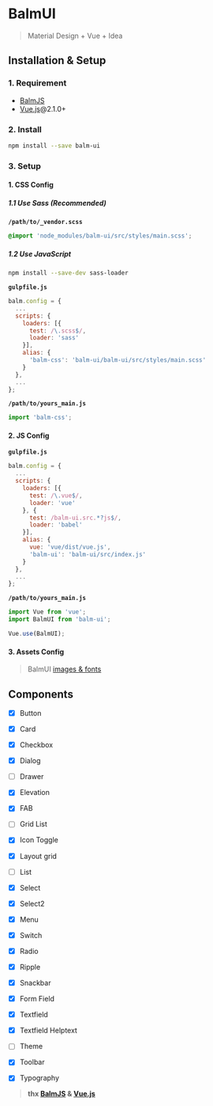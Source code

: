 # BalmUI
> Material Design + Vue + Idea

## Installation & Setup

### 1. Requirement

- [BalmJS](http://balmjs.com/)
- [Vue.js](https://vuejs.org/)@2.1.0+

### 2. Install

```sh
npm install --save balm-ui
```

### 3. Setup

#### 1. CSS Config

##### 1.1 Use Sass (Recommended)

__`/path/to/_vendor.scss`__

```css
@import 'node_modules/balm-ui/src/styles/main.scss';
```

##### 1.2 Use JavaScript

```sh
npm install --save-dev sass-loader
```

__`gulpfile.js`__

```js
balm.config = {
  ...
  scripts: {
    loaders: [{
      test: /\.scss$/,
      loader: 'sass'
    }],
    alias: {
      'balm-css': 'balm-ui/balm-ui/src/styles/main.scss'
    }
  },
  ...
};
```

__`/path/to/yours_main.js`__

```js
import 'balm-css';
```

#### 2. JS Config

__`gulpfile.js`__

```js
balm.config = {
  ...
  scripts: {
    loaders: [{
      test: /\.vue$/,
      loader: 'vue'
    }, {
      test: /balm-ui.src.*?js$/,
      loader: 'babel'
    }],
    alias: {
      vue: 'vue/dist/vue.js',
      'balm-ui': 'balm-ui/src/index.js'
    }
  },
  ...
};
```

__`/path/to/yours_main.js`__

```js
import Vue from 'vue';
import BalmUI from 'balm-ui';

Vue.use(BalmUI);
```

#### 3. Assets Config

> BalmUI [images & fonts](http://balmjs.com/ui-vue/assets.zip)

## Components

- [x] Button
- [x] Card
- [x] Checkbox
- [x] Dialog
- [ ] Drawer
- [x] Elevation
- [x] FAB
- [ ] Grid List
- [x] Icon Toggle
- [x] Layout grid
- [ ] List
- [x] Select
- [x] Select2
- [x] Menu
- [x] Switch
- [x] Radio
- [x] Ripple
- [x] Snackbar
- [x] Form Field
- [x] Textfield
- [x] Textfield Helptext
- [ ] Theme
- [x] Toolbar
- [x] Typography


> __thx [BalmJS](http://balmjs.com/) & [Vue.js](https://vuejs.org/)__
